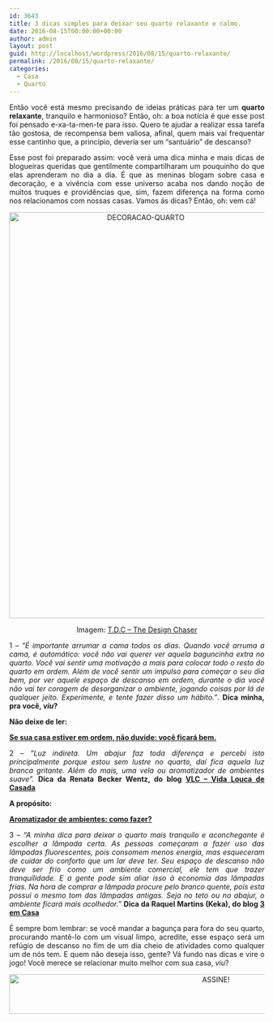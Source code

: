 ```yaml
---
id: 3643
title: 3 dicas simples para deixar seu quarto relaxante e calmo.
date: 2016-08-15T00:00:00+00:00
author: admin
layout: post
guid: http://localhost/wordpress/2016/08/15/quarto-relaxante/
permalink: /2016/08/15/quarto-relaxante/
categories:
  - Casa
  - Quarto
---
```

<p style="text-align: justify;" align="justify">
  Então você está mesmo precisando de ideias práticas para ter um <strong>quarto relaxante</strong>, tranquilo e harmonioso? Então, oh: a boa notícia é que esse post foi pensado e-xa-ta-men-te para isso. Quero te ajudar a realizar essa tarefa tão gostosa, de recompensa bem valiosa, afinal, quem mais vai frequentar esse cantinho que, a princípio, deveria ser um “santuário” de descanso?
</p>

<p style="text-align: justify;" align="justify">
  Esse post foi preparado assim: você verá uma dica minha e mais dicas de blogueiras queridas que gentilmente compartilharam um pouquinho do que elas aprenderam no dia a dia. É que as meninas blogam sobre casa e decoração, e a vivência com esse universo acaba nos dando noção de muitos truques e providências que, sim, fazem diferença na forma como nos relacionamos com nossas casas. Vamos ás dicas? Então, oh: vem cá!
</p>

<p align="center">
  <img class="alignnone size-full wp-image-12783" src="http://www.trololodemulher.com.br/blog/wp-content/uploads/2016/08/DECORACAO-QUARTO.jpg" alt="DECORACAO-QUARTO" width="523" height="800" />
</p>

<p align="center">
  Imagem: <a href="http://www.thedesignchaser.com/" target="_blank">T.D.C – The Design Chaser</a>
</p>

<p align="justify">
  1 – <em>“É importante arrumar a cama todos os dias. Quando você arruma a cama, é automático: você não vai querer ver aquela baguncinha extra no quarto. Você vai sentir uma motivação a mais para colocar todo o resto do quarto em ordem. Além de você sentir um impulso para começar o seu dia bem, por ver aquele espaço de descanso em ordem, durante o dia você não vai ter coragem de desorganizar o ambiente, jogando coisas por lá de qualquer jeito. Experimente, e tente fazer disso um hábito.”</em>. <strong>Dica minha, pra você, <em>viu</em>?</strong>
</p>

<p align="justify">
  <strong>Não deixe de ler:</strong>
</p>

<p align="justify">
  <a href="http://www.trololodemulher.com.br/2014/08/18/casa-em-ordem-2/" target="_blank"><strong>Se sua casa estiver em ordem, não duvide: você ficará bem.</strong></a>
</p>

<p align="justify">
  2 – <em>“Luz indireta. Um abajur faz toda diferença e percebi isto principalmente porque estou sem lustre no quarto, daí fica aquela luz branca gritante. Além do mais, uma vela ou aromatizador de ambientes suave”.</em> <strong>Dica da Renata Becker Wentz, do blog </strong><a href="http://www.vidaloucadecasada.blogspot.com.br/" target="_blank"><strong>VLC – Vida Louca de Casada</strong></a>
</p>

<p align="justify">
  <strong>A propósito:</strong>
</p>

<p align="justify">
  <a href="http://www.trololodemulher.com.br/2011/05/19/aromatizador-de-ambientes/" target="_blank"><strong>Aromatizador de ambientes: como fazer?</strong></a>
</p>

<p align="justify">
  3 –<em> “A minha dica para deixar o quarto mais tranquilo e aconchegante é escolher a lâmpada certa. As pessoas começaram a fazer uso das lâmpadas fluorescentes, pois consomem menos energia, mas esqueceram de cuidar do conforto que um lar deve ter. Seu espaço de descanso não deve ser frio como um ambiente comercial, ele tem que trazer tranquilidade. E a gente pode sim aliar isso à economia das lâmpadas frias. Na hora de comprar a lâmpada procure pelo branco quente, pois esta possui o mesmo tom das lâmpadas antigas. Seja no teto ou no abajur, o ambiente ficará mais acolhedor.”</em> <strong>Dica da Raquel Martins (Keka), do blog </strong><a href="http://www.tresemcasa.com.br/" target="_blank"><strong>3 em Casa</strong></a>
</p>

<p align="justify">
  É sempre bom lembrar: se você mandar a bagunça para fora do seu quarto, procurando mantê-lo com um visual limpo, acredite, esse espaço será um refúgio de descanso no fim de um dia cheio de atividades como qualquer um de nós tem. E quem não deseja isso, gente? Vá fundo nas dicas e vire o jogo! Você merece se relacionar muito melhor com sua casa, <em>viu</em>?
</p>

<p align="center">
  <a href="http://feedburner.google.com/fb/a/mailverify?uri=blogBichaFemea&loc=en_US" target="_blank"><img class="alignnone size-full wp-image-10439" src="http://www.trololodemulher.com.br/blog/wp-content/uploads/2014/09/ASSINE.png" alt="ASSINE!" width="800" height="78" /></a>
</p>

<p align="justify">